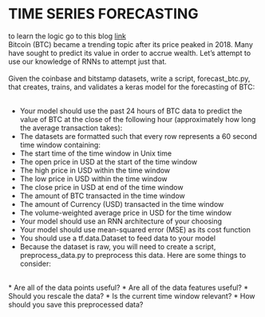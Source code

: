 # TIME SERIES FORECASTING
to learn the logic go to this blog [link](https://www.kaggle.com/nicapotato/keras-timeseries-multi-step-multi-output)<br>
Bitcoin (BTC) became a trending topic after its price peaked in 2018. Many have sought to predict its value in order to accrue wealth. Let’s attempt to use our knowledge of RNNs to attempt just that.<br>
<br>
Given the coinbase and bitstamp datasets, write a script, forecast_btc.py, that creates, trains, and validates a keras model for the forecasting of BTC:<br>
<br>
* Your model should use the past 24 hours of BTC data to predict the value of BTC at the close of the following hour (approximately how long the average transaction takes):
* The datasets are formatted such that every row represents a 60 second time window containing:
* The start time of the time window in Unix time
* The open price in USD at the start of the time window
* The high price in USD within the time window
* The low price in USD within the time window
* The close price in USD at end of the time window
* The amount of BTC transacted in the time window
* The amount of Currency (USD) transacted in the time window
* The volume-weighted average price in USD for the time window
* Your model should use an RNN architecture of your choosing
* Your model should use mean-squared error (MSE) as its cost function
* You should use a tf.data.Dataset to feed data to your model
* Because the dataset is raw, you will need to create a script, preprocess_data.py to preprocess this data. Here are some things to consider:<br>
<br>
* Are all of the data points useful?
* Are all of the data features useful?
* Should you rescale the data?
* Is the current time window relevant?
* How should you save this preprocessed data?
